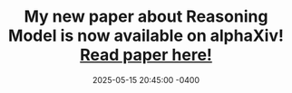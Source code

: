 ---
title: >-
  My new paper about Reasoning Model is now available on alphaXiv!
  <a href="https://www.alphaxiv.org/abs/2505.11227" target="_blank">Read paper here!<i class="fas fa-angle-double-right"></i></a>
date: 2025-05-15 20:45:00 -0400
---